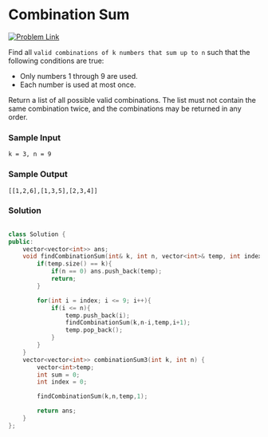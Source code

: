 # Combination Sum  

[![Problem Link](https://img.shields.io/badge/-LeetCode-FFA116?style=for-the-badge&logo=LeetCode&logoColor=black)](https://leetcode.com/problems/combination-sum-iii/)

Find all `valid combinations of k numbers that sum up to n` such that the following conditions are true:
- Only numbers 1 through 9 are used.
- Each number is used at most once.

Return a list of all possible valid combinations. 
The list must not contain the same combination twice, and the combinations may be returned in any order.

### Sample Input
```
k = 3, n = 9
```
### Sample Output
```
[[1,2,6],[1,3,5],[2,3,4]]
```

### Solution
```cpp

class Solution {
public:
    vector<vector<int>> ans;
    void findCombinationSum(int& k, int n, vector<int>& temp, int index){
        if(temp.size() == k){
            if(n == 0) ans.push_back(temp);
            return;
        }

        for(int i = index; i <= 9; i++){
            if(i <= n){
                temp.push_back(i);
                findCombinationSum(k,n-i,temp,i+1);
                temp.pop_back();
            }
        }
    }
    vector<vector<int>> combinationSum3(int k, int n) {
        vector<int>temp;
        int sum = 0;
        int index = 0;

        findCombinationSum(k,n,temp,1);

        return ans;
    }
};
```


